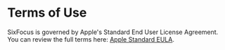 # Terms of Use

SixFocus is governed by Apple's Standard End User License Agreement.  
You can review the full terms here: [Apple Standard EULA](https://www.apple.com/legal/internet-services/itunes/dev/stdeula/).
